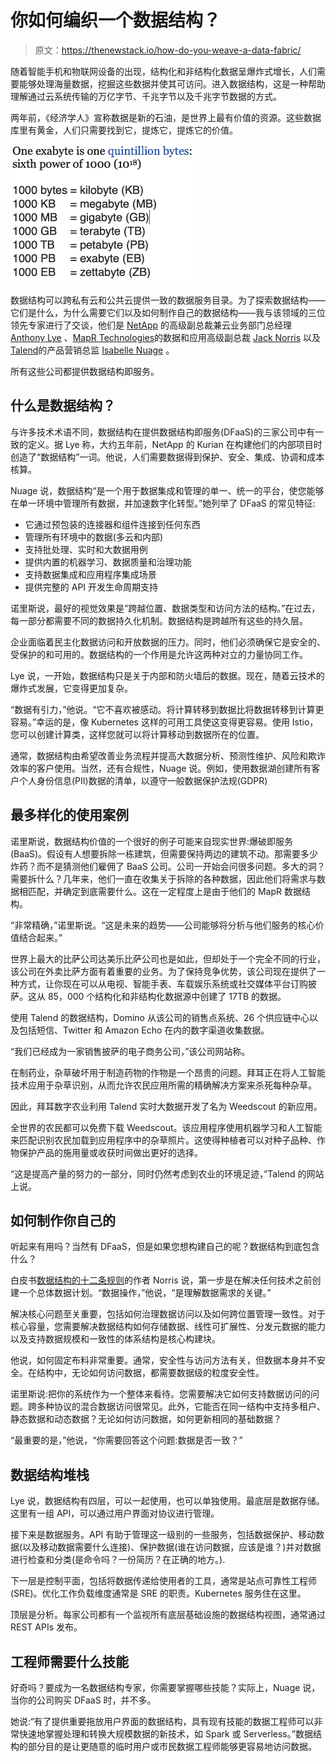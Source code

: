 # 你如何编织一个数据结构？

> 原文：<https://thenewstack.io/how-do-you-weave-a-data-fabric/>

随着智能手机和物联网设备的出现，结构化和非结构化数据呈爆炸式增长，人们需要能够处理海量数据，挖掘这些数据并使其可访问。进入数据结构，这是一种帮助理解通过云系统传输的万亿字节、千兆字节以及千兆字节数据的方式。

两年前，《经济学人》宣称数据是新的石油，是世界上最有价值的资源。这些数据库里有黄金，人们只需要找到它，提炼它，提炼它的价值。

![](img/29a423be3188f38dbcdcb79d8b1d0a8d.png)

数据结构可以跨私有云和公共云提供一致的数据服务目录。为了探索数据结构——它们是什么，为什么需要它们以及如何制作自己的数据结构——我与该领域的三位领先专家进行了交谈，他们是 [NetApp](https://www.netapp.com/us/index.aspx) 的高级副总裁兼云业务部门总经理 [Anthony Lye](https://www.linkedin.com/in/anthonylye/) 、[MapR Technologies](https://www.linkedin.com/in/jandjnorris/)的数据和应用高级副总裁 [Jack Norris](https://www.linkedin.com/in/jandjnorris/) 以及[Talend](https://www.linkedin.com/in/isabellenuage/)的产品营销总监 [Isabelle Nuage](https://www.linkedin.com/in/isabellenuage/) 。

所有这些公司都提供数据结构即服务。

## 什么是数据结构？

与许多技术术语不同，数据结构在提供数据结构即服务(DFaaS)的三家公司中有一致的定义。据 Lye 称，大约五年前，NetApp 的 Kurian 在构建他们的内部项目时创造了“数据结构”一词。他说，人们需要数据得到保护、安全、集成、协调和成本核算。

Nuage 说，数据结构“是一个用于数据集成和管理的单一、统一的平台，使您能够在单一环境中管理所有数据，并加速数字化转型。”她列举了 DFaaS 的常见特征:

*   它通过预包装的连接器和组件连接到任何东西
*   管理所有环境中的数据(多云和内部)
*   支持批处理、实时和大数据用例
*   提供内置的机器学习、数据质量和治理功能
*   支持数据集成和应用程序集成场景
*   提供完整的 API 开发生命周期支持

诺里斯说，最好的视觉效果是“跨越位置、数据类型和访问方法的结构。”在过去，每一部分都需要不同的数据持久化机制。数据结构是跨越所有这些的持久层。

企业面临着民主化数据访问和开放数据的压力。同时，他们必须确保它是安全的、受保护的和可用的。数据结构的一个作用是允许这两种对立的力量协同工作。

Lye 说，一开始，数据结构只是关于内部和防火墙后的数据。现在，随着云技术的爆炸式发展，它变得更加复杂。

“数据有引力，”他说。“它不喜欢被感动。将计算转移到数据比将数据转移到计算更容易。”幸运的是，像 Kubernetes 这样的可用工具使这变得更容易。使用 Istio，您可以创建计算类，这样您就可以将计算移动到数据所在的位置。

通常，数据结构由希望改善业务流程并提高大数据分析、预测性维护、风险和欺诈效率的客户使用。当然，还有合规性，Nuage 说。例如，使用数据湖创建所有客户个人身份信息(PII)数据的清单，以遵守一般数据保护法规(GDPR)

## 最多样化的使用案例

诺里斯说，数据结构价值的一个很好的例子可能来自现实世界:爆破即服务(BaaS)。假设有人想要拆除一栋建筑，但需要保持两边的建筑不动。那需要多少炸药？而不是猜测他们雇佣了 BaaS 公司。公司一开始会问很多问题。多大的洞？需要拆什么？几年来，他们一直在收集关于拆除的各种数据，因此他们将需求与数据相匹配，并确定到底需要什么。这在一定程度上是由于他们的 MapR 数据结构。

“非常精确，”诺里斯说。“这是未来的趋势——公司能够将分析与他们服务的核心价值结合起来。”

世界上最大的比萨公司达美乐比萨公司也是如此，但却处于一个完全不同的行业，该公司在外卖比萨方面有着重要的业务。为了保持竞争优势，该公司现在提供了一种方式，让你现在可以从电视、智能手表、车载娱乐系统或社交媒体平台订购披萨。这从 85，000 个结构化和非结构化数据源中创建了 17TB 的数据。

使用 Talend 的数据结构，Domino 从该公司的销售点系统、26 个供应链中心以及包括短信、Twitter 和 Amazon Echo 在内的数字渠道收集数据。

“我们已经成为一家销售披萨的电子商务公司，”该公司网站称。

在制药业，杂草破坏用于制造药物的作物是一个昂贵的问题。拜耳正在将人工智能技术应用于杂草识别，从而允许农民应用所需的精确解决方案来杀死每种杂草。

因此，拜耳数字农业利用 Talend 实时大数据开发了名为 Weedscout 的新应用。

全世界的农民都可以免费下载 Weedscout。该应用程序使用机器学习和人工智能来匹配识别农民加载到应用程序中的杂草照片。这使得种植者可以对种子品种、作物保护产品的施用量或收获时间做出更好的选择。

“这是提高产量的努力的一部分，同时仍然考虑到农业的环境足迹，”Talend 的网站上说。

## 如何制作你自己的

听起来有用吗？当然有 DFaaS，但是如果您想构建自己的呢？数据结构到底包含什么？

白皮书[数据结构的十二条规则](https://mapr.com/whitepapers/12-rules-for-a-data-fabric/)的作者 Norris 说，第一步是在解决任何技术之前创建一个总体数据计划。“数据操作，”他说，“是理解数据需求的关键。”

解决核心问题至关重要，包括如何治理数据访问以及如何跨位置管理一致性。对于核心容量，您需要解决数据结构如何存储数据、线性可扩展性、分发元数据的能力以及支持数据规模和一致性的体系结构是核心构建块。

他说，如何固定布料非常重要。通常，安全性与访问方法有关，但数据本身并不安全。在结构中，无论如何访问数据，都需要数据级的粒度安全性。

诺里斯说:把你的系统作为一个整体来看待。您需要解决它如何支持数据访问的问题。跨多种协议的混合数据访问很常见。此外，它能否在同一结构中支持多租户、静态数据和动态数据？无论如何访问数据，如何更新相同的基础数据？

“最重要的是，”他说，“你需要回答这个问题:数据是否一致？”

## 数据结构堆栈

Lye 说，数据结构有四层，可以一起使用，也可以单独使用。最底层是数据存储。这里有一组 API，可以通过用户界面对协议进行管理。

接下来是数据服务。API 有助于管理这一级别的一些服务，包括数据保护、移动数据(以及移动数据需要什么连接)、保护数据(谁在访问数据，应该是谁？)并对数据进行检查和分类(是命令吗？一份简历？在正确的地方。).

下一层是控制平面，包括将数据传递给使用者的工具，通常是站点可靠性工程师(SRE)。优化工作负载维度通常是 SRE 的职责。Kubernetes 服务住在这里。

顶层是分析。每家公司都有一个监视所有底层基础设施的数据结构视图，通常通过 REST APIs 发布。

## 工程师需要什么技能

好奇吗？要成为一名数据结构专家，你需要掌握哪些技能？实际上，Nuage 说，当你的公司购买 DFaaS 时，并不多。

她说:“有了提供重要拖放用户界面的数据结构，具有现有技能的数据工程师可以非常快速地掌握处理和转换大规模数据的新技术，如 Spark 或 Serverless。”数据结构的部分目的是让更随意的临时用户或市民数据工程师能够更容易地访问数据。

<svg xmlns:xlink="http://www.w3.org/1999/xlink" viewBox="0 0 68 31" version="1.1"><title>Group</title> <desc>Created with Sketch.</desc></svg>